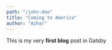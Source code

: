 ```yaml
---
path: "/john-doe"
title: "Coming to America"
author: "Azhar"
---
```


This is my very **first blog** post in Gatsby